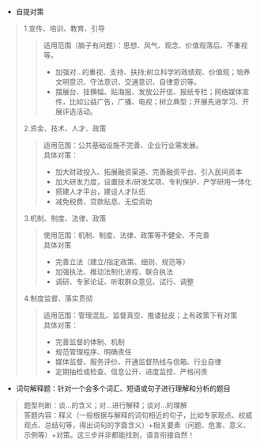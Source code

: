 * 自提对策<br>
> 1.宣传、培训、教育、引导<br>
>> 适用范围（脑子有问题）：思想、风气、观念、价值观落后、不重视等。
>> * 加强对...的重视、支持、扶持;树立科学的政绩观、价值观；培养文明意识、守法意识、交通意识、自律意识等。<br>
>> * 摆展台、挂横幅、贴海报、发放公开信、报纸专栏；网络媒体宣传，比如公益广告，广播、电视；树立典型；开展先进学习、开展评选活动。<br>
>>
> 2.资金、技术、人才、政策<br>
>> 适用范围：公共基础设施不完善、企业行业需发展。<br>
>> 具体对策：<br>
>> * 加大财政投入、拓展融资渠道、完善融资平台、引入民间资本<br>
>> * 加大研发力度，设置技术/研发奖项、专利保护、产学研用一体化<br>
>> * 搭建人才平台，建设人才队伍<br>
>> * 减免税费、贷款贴息、无偿资助<br>
>> 
> 3.机制、制度、法律、政策<br>
>> 使用范围：机制、制度、法律、政策等不健全、不完善<br>
>> 具体对策<br>
>> * 完善立法（建立/指定政策、细则、规范等）<br>
>> * 加强执法、推动法制化进程、联合执法<br>
>> * 调研、专家论证、听取群众意见、试行、调整<br>
>> 
> 4.制度监督、落实贯彻<br>
>> 适用范围：管理混乱、监督真空、推诿扯皮；上有政策下有对策<br>
>> 具体对策：<br>
>> * 完善监督的体制、机制<br>
>> * 规范管理程序、明确责任<br>
>> * 媒体监督、服务评价、开通监督热线与信箱、行业自律<br>
>> * 定期抽检或检查、信息公开、进度监控、严格问责<br>

* 词句解释题：针对一个会多个词汇、短语或句子进行理解和分析的题目<br>
> 题型判断：谈...的含义；对...进行解释；谈对...的理解<br>
> 答题内容：释义（一般根据与解释的词句相近的句子，比如专家观点、权威观点、总结句等，得出词句的字面含义）+相关要素（问题、危害、意义、示例等）+对策。这三步并非都能找到，语言衔接自然！<br>



